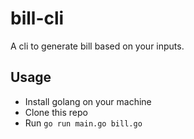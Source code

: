 # bill-cli

A cli to generate bill based on your inputs.

## Usage

- Install golang on your machine
- Clone this repo
- Run `go run main.go bill.go`
